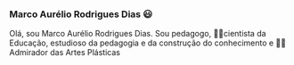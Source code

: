 ### Marco Aurélio Rodrigues Dias :smiley:
Olá, sou Marco Aurélio Rodrigues Dias. Sou pedagogo,
:scientist:cientista da Educação, estudioso da pedagogia e da construção do conhecimento e
:artist:Admirador das Artes Plásticas
<!--
**tvmard/tvmard** is a ✨ _special_ ✨ repository because its `README.md` (this file) appears on your GitHub profile.

P

- 🔭 I’m currently working on ...
- 🌱 I’m currently learning ...
- 👯 I’m looking to collaborate on ...
- 🤔 I’m looking for help with ...
- 💬 Ask me about ...
- 📫 How to reach me: ...
- 😄 Pronouns: ...
- ⚡ Fun fact: ...
-->
